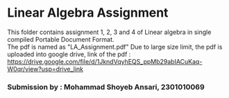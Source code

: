 # Linear Algebra Assignment
This folder contains assignment 1, 2, 3 and 4 of Linear algebra in single compiled Portable Document Format.
<br>The pdf is named as "LA_Assignment.pdf"
Due to large size limit, the pdf is uploaded into google drive, link of the pdf : <br> https://drive.google.com/file/d/1JkndVqyhEQS_ppMb29abIACuKaq-W0qr/view?usp=drive_link


### Submission by : Mohammad Shoyeb Ansari, 2301010069
